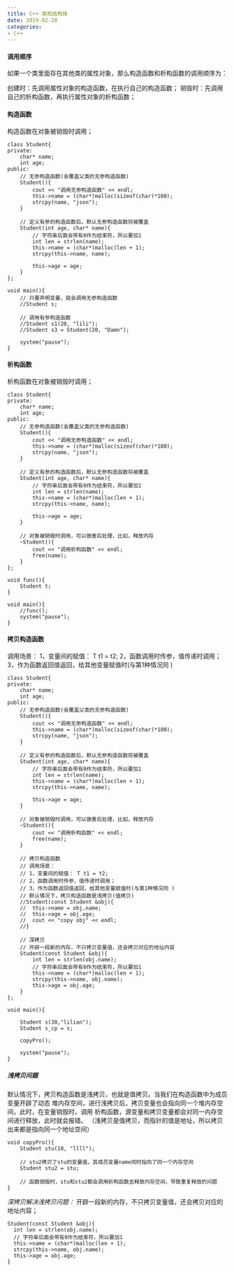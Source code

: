 ```yaml
---
title: C++ 类和结构体
date: 2019-02-20
categories:
- C++
---
```

<!-- toc -->

#### 调用顺序

如果一个类里面存在其他类的属性对象，那么构造函数和析构函数的调用顺序为：

创建时：先调用属性对象的构造函数，在执行自己的构造函数；
销毁时：先调用自己的析构函数，再执行属性对象的析构函数；


#### 构造函数

构造函数在对象被销毁时调用；

```
class Student{
private:
	char* name;
	int age;
public:
	// 无参构造函数(会覆盖父类的无参构造函数)
	Student(){
		cout << "调用无参构造函数" << endl;
		this->name = (char*)malloc(sizeof(char)*100);
		strcpy(name, "json");
	}

	// 定义有参的构造函数后，默认无参构造函数将被覆盖
	Student(int age, char* name){
		// 字符串后面会带有0作为结束符，所以要加1
		int len = strlen(name);
		this->name = (char*)malloc(len + 1);
		strcpy(this->name, name);

		this->age = age;
	}
};

void main(){
	// 只要声明变量，就会调用无参构造函数
	//Student s;

	// 调用有参构造函数
	//Student s1(20, "lili");
	//Student s3 = Student(20, "Damn");

	system("pause");
}
```

#### 析构函数

析构函数在对象被销毁时调用；
```
class Student{
private:
	char* name;
	int age;
public:
	// 无参构造函数(会覆盖父类的无参构造函数)
	Student(){
		cout << "调用无参构造函数" << endl;
		this->name = (char*)malloc(sizeof(char)*100);
		strcpy(name, "json");
	}

	// 定义有参的构造函数后，默认无参构造函数将被覆盖
	Student(int age, char* name){
		// 字符串后面会带有0作为结束符，所以要加1
		int len = strlen(name);
		this->name = (char*)malloc(len + 1);
		strcpy(this->name, name);

		this->age = age;
	}

	// 对象被销毁时调用，可以做善后处理，比如，释放内存
	~Student(){
		cout << "调用析构函数" << endl;
		free(name);
	}
};

void func(){
	Student t;
}

void main(){
	//func();
	system("pause");
}
```

#### 拷贝构造函数

调用场景：
1，变量间的赋值： T t1 = t2;
2，函数调用时传参，值传递时调用；
3，作为函数返回值返回，给其他变量赋值时(与第1种情况同 )

```
class Student{
private:
	char* name;
	int age;
public:
	// 无参构造函数(会覆盖父类的无参构造函数)
	Student(){
		cout << "调用无参构造函数" << endl;
		this->name = (char*)malloc(sizeof(char)*100);
		strcpy(name, "json");
	}

	// 定义有参的构造函数后，默认无参构造函数将被覆盖
	Student(int age, char* name){
		// 字符串后面会带有0作为结束符，所以要加1
		int len = strlen(name);
		this->name = (char*)malloc(len + 1);
		strcpy(this->name, name);

		this->age = age;
	}

	// 对象被销毁时调用，可以做善后处理，比如，释放内存
	~Student(){
		cout << "调用析构函数" << endl;
		free(name);
	}

	// 拷贝构造函数
	// 调用场景：
	// 1，变量间的赋值： T t1 = t2;
	// 2，函数调用时传参，值传递时调用；
	// 3，作为函数返回值返回，给其他变量赋值时(与第1种情况同 )
	// 默认情况下，拷贝构造函数是浅拷贝(值拷贝)
	//Student(const Student &obj){
	//	this->name = obj.name;
	//	this->age = obj.age;
	//	cout << "copy obj" << endl;
	//}

	// 深拷贝
	// 开辟一段新的内存，不只拷贝变量值，还会拷贝对应的地址内容
	Student(const Student &obj){
		int len = strlen(obj.name);
		// 字符串后面会带有0作为结束符，所以要加1
		this->name = (char*)malloc(len + 1);
		strcpy(this->name, obj.name);
		this->age = obj.age;
	}
};

void main(){

	Student s(30,"lilian");
	Student s_cp = s;

	copyPro();

	system("pause");
}
```

##### 浅拷贝问题

默认情况下，拷贝构造函数是浅拷贝，也就是值拷贝。当我们在构造函数中为成员变量开辟了动态
堆内存空间，进行浅拷贝后，拷贝变量也会指向同一个堆内存空间，此时，在变量销毁时，调用
析构函数，源变量和拷贝变量都会对同一内存空间进行释放，此时就会报错。
（浅拷贝是值拷贝，而指针的值是地址，所以拷贝出来都是指向同一个地址空间）
```
void copyPro(){
	Student stu(10, "llll");

	// stu2拷贝了stu的变量值，其成员变量name同时指向了同一个内存空间
	Student stu2 = stu;

	// 函数销毁时，stu和stu2都会调用析构函数去释放内存空间，导致重复释放的问题
}
```

*深拷贝解决浅拷贝问题：*
开辟一段新的内存，不只拷贝变量值，还会拷贝对应的地址内容；
```
Student(const Student &obj){
  int len = strlen(obj.name);
  // 字符串后面会带有0作为结束符，所以要加1
  this->name = (char*)malloc(len + 1);
  strcpy(this->name, obj.name);
  this->age = obj.age;
}
```
